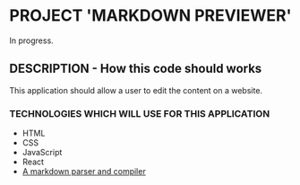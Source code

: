 # PROJECT 'MARKDOWN PREVIEWER'

In progress.<br/>

## DESCRIPTION - How this code should works

This application should allow a user to edit the content on a website.

### TECHNOLOGIES WHICH WILL USE FOR THIS APPLICATION

- HTML<br/>
- CSS<br/>
- JavaScript<br/>
- React<br/>
- [A markdown parser and compiler](https://github.com/markedjs/marked)
